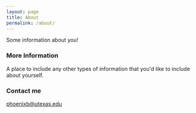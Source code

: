 ```yaml
---
layout: page
title: About
permalink: /about/
---
```


Some information about you!

### More Information

A place to include any other types of information that you'd like to include about yourself.

### Contact me

[phoenixb@utexas.edu](mailto:phoenixb@utexas.edu)
